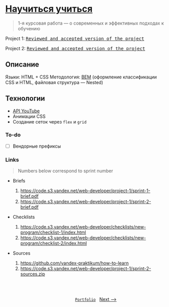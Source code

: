 # [Научиться учиться](http://artginzburg.github.io/how-to-learn/)
> 1-я курсовая работа — о современных и эффективных подходах к обучению

Project 1: <kbd>[Reviewed and accepted version of the project](https://github.com/artginzburg/how-to-learn/tree/project-1_review-3-final)</kbd>

Project 2: <kbd>[Reviewed and accepted version of the project](https://github.com/artginzburg/how-to-learn/tree/project-2_final)</kbd>

## Описание
Языки: HTML + CSS
Методология: [BEM](https://bem.info) (оформление классификации CSS и HTML, файловая структура — Nested)

## Технологии
- [API YouTube](https://developers.google.com/youtube/v3)
- Анимации CSS
- Создание сеток через `flex` и `grid`

### To-do
- [ ] Вендорные префиксы

### Links
> Numbers below correspond to sprint number

- Briefs
  1. https://code.s3.yandex.net/web-developer/project-1/sprint-1-brief.pdf
  2. https://code.s3.yandex.net/web-developer/project-1/sprint-2-brief.pdf

- Checklists
  1. https://code.s3.yandex.net/web-developer/checklists/new-program/checklist-1/index.html
  2. https://code.s3.yandex.net/web-developer/checklists/new-program/checklist-2/index.html

- Sources
  1. https://github.com/yandex-praktikum/how-to-learn
  2. https://code.s3.yandex.net/web-developer/project-1/sprint-2-sources.zip

<br>
<br>

<p align="center">
  <a>&nbsp;&nbsp;&nbsp;&nbsp;&nbsp;&nbsp;&nbsp;&nbsp;&nbsp;&nbsp;&nbsp;&nbsp;&nbsp;</a>
  &nbsp;
  <code><a href="https://github.com/artginzburg/yandex.praktikum-portfolio">Portfolio</a></code>
  &nbsp;
  <a href="https://github.com/artginzburg/mesto">Next --></a>
</p>
